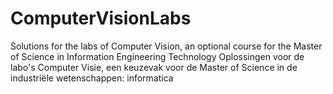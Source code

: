 # ComputerVisionLabs
Solutions for the labs of Computer Vision, an optional course for the Master of Science in Information Engineering Technology
Oplossingen voor de labo's Computer Visie, een keuzevak voor de Master of Science in de industriële wetenschappen: informatica
